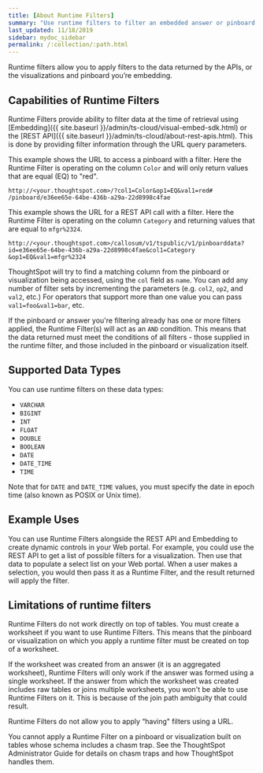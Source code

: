```yaml
---
title: [About Runtime Filters]
summary: "Use runtime filters to filter an embedded answer or pinboard."
last_updated: 11/18/2019
sidebar: mydoc_sidebar
permalink: /:collection/:path.html
---
```

Runtime filters allow you to apply filters to the data returned by the APIs, or the visualizations and pinboard you’re embedding. 

## Capabilities of Runtime Filters

Runtime Filters provide ability to filter data at the time of retrieval using
[Embedding]({{ site.baseurl }}/admin/ts-cloud/visual-embed-sdk.html) or the [REST API]({{ site.baseurl }}/admin/ts-cloud/about-rest-apis.html). This is done by
providing filter information through the URL query parameters.

This example shows the URL to access a pinboard with a filter. Here the Runtime
Filter is operating on the column `Color` and will only return values that are equal (EQ) to "red".

```
http://<your.thoughtspot.com>/?col1=Color&op1=EQ&val1=red#
/pinboard/e36ee65e-64be-436b-a29a-22d8998c4fae
```

This example shows the URL for a REST API call with a filter. Here the Runtime Filter is operating on the column `Category` and returning values that are equal
to `mfgr%2324`.

```
http://<your.thoughtspot.com>/callosum/v1/tspublic/v1/pinboarddata?
id=e36ee65e-64be-436b-a29a-22d8998c4fae&col1=Category
&op1=EQ&val1=mfgr%2324
```

ThoughtSpot will try to find a matching column from the pinboard or
visualization being accessed, using the `col` field as `name`. You can add any
number of filter sets by incrementing the parameters (e.g. `col2`, `op2`, and
`val2`, etc.) For operators that support more than one value you can pass
`val1=foo&val1=bar`, etc.

If the pinboard or answer you're filtering already has one or more filters
applied, the Runtime Filter(s) will act as an `AND` condition. This means that
the data returned must meet the conditions of all filters - those supplied in
the runtime filter, and those included in the pinboard or visualization itself.

## Supported Data Types

You can use runtime filters on these data types:

-   `VARCHAR`
-   `BIGINT`
-   `INT`
-   `FLOAT`
-   `DOUBLE`
-   `BOOLEAN`
-   `DATE`
-   `DATE_TIME`
-   `TIME`

Note that for `DATE` and `DATE_TIME` values, you must specify the date in epoch
time (also known as POSIX or Unix time).

## Example Uses

You can use Runtime Filters alongside the REST API and Embedding to create
dynamic controls in your Web portal. For example, you could use the REST API to
get a list of possible filters for a visualization. Then use that data to
populate a select list on your Web portal. When a user makes a selection, you
would then pass it as a Runtime Filter, and the result returned will apply the
filter.

## Limitations of runtime filters

Runtime Filters do not work directly on top of tables. You must create a
worksheet if you want to use Runtime Filters. This means that the pinboard or
visualization on which you apply a runtime filter must be created on top of a
worksheet.

If the worksheet was created from an answer (it is an aggregated
worksheet), Runtime Filters will only work if the answer was formed using a
single worksheet. If the answer from which the worksheet was created includes
raw tables or joins multiple worksheets, you won't be able to use Runtime
Filters on it. This is because of the join path ambiguity that could result.

Runtime Filters do not allow you to apply “having" filters using a URL.

You cannot apply a Runtime Filter on a pinboard or visualization built on tables
whose schema includes a chasm trap. See the ThoughtSpot Administrator Guide for
details on chasm traps and how ThoughtSpot handles them.
